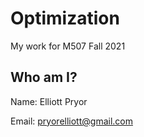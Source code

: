 # Optimization
My work for M507 Fall 2021

## Who am I?
Name: Elliott Pryor

Email: pryorelliott@gmail.com
